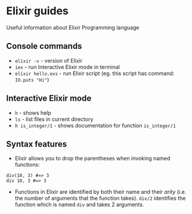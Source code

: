 # Elixir guides

Useful information about Elixir Programming language

## Console commands

- `elixir -v` - version of Elixir
- `iex` - run Interactive Elixir mode in terminal
- `elixir hello.exs` - run Elixir script (eg. this script has command: `IO.puts "Hi"`)

## Interactive Elixir mode

- `h` - shows help
- `ls` - list files in current directory
- `h is_integer/1` - shows documentation for function `is_integer/1`

## Syntax features

- Elixir allows you to drop the parentheses when invoking named functions:

```
div(10, 3) #=> 3
div 10, 3 #=> 3
```

- Functions in Elixir are identified by both their name and their *arity* (i.e. the number of arguments that the function takes). `div/2` identifies the function which is named `div` and takes 2 arguments.
